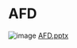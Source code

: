# AFD

![image](https://github.com/user-attachments/assets/8d38f3d5-4b67-4d52-b510-e67cbb5a709a)
[AFD.pptx](https://github.com/user-attachments/files/17745798/AFD.pptx)
